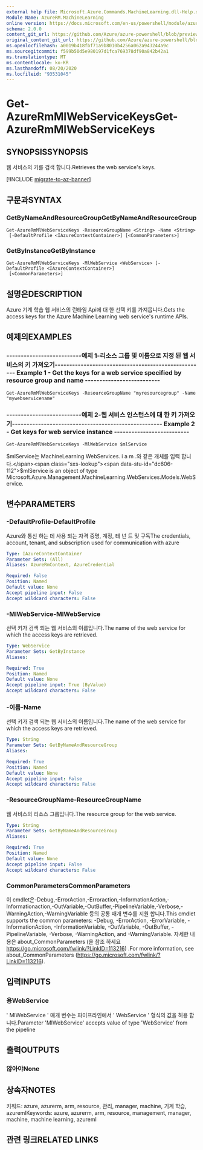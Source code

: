 ```yaml
---
external help file: Microsoft.Azure.Commands.MachineLearning.dll-Help.xml
Module Name: AzureRM.MachineLearning
online version: https://docs.microsoft.com/en-us/powershell/module/azurerm.machinelearning/get-azurermmlwebservicekeys
schema: 2.0.0
content_git_url: https://github.com/Azure/azure-powershell/blob/preview/src/ResourceManager/MachineLearning/Commands.MachineLearning/help/Get-AzureRmMlWebServiceKeys.md
original_content_git_url: https://github.com/Azure/azure-powershell/blob/preview/src/ResourceManager/MachineLearning/Commands.MachineLearning/help/Get-AzureRmMlWebServiceKeys.md
ms.openlocfilehash: a0019b418fbf71a9b8010b4256a062a943244a9c
ms.sourcegitcommit: f599b50d5e980197d1fca769378df90a842b42a1
ms.translationtype: MT
ms.contentlocale: ko-KR
ms.lasthandoff: 08/20/2020
ms.locfileid: "93531045"
---
```

# <span data-ttu-id="dc606-101">Get-AzureRmMlWebServiceKeys</span><span class="sxs-lookup"><span data-stu-id="dc606-101">Get-AzureRmMlWebServiceKeys</span></span>

## <span data-ttu-id="dc606-102">SYNOPSIS</span><span class="sxs-lookup"><span data-stu-id="dc606-102">SYNOPSIS</span></span>
<span data-ttu-id="dc606-103">웹 서비스의 키를 검색 합니다.</span><span class="sxs-lookup"><span data-stu-id="dc606-103">Retrieves the web service's keys.</span></span>

[!INCLUDE [migrate-to-az-banner](../../includes/migrate-to-az-banner.md)]

## <span data-ttu-id="dc606-104">구문과</span><span class="sxs-lookup"><span data-stu-id="dc606-104">SYNTAX</span></span>

### <span data-ttu-id="dc606-105">GetByNameAndResourceGroup</span><span class="sxs-lookup"><span data-stu-id="dc606-105">GetByNameAndResourceGroup</span></span>
```
Get-AzureRmMlWebServiceKeys -ResourceGroupName <String> -Name <String>
 [-DefaultProfile <IAzureContextContainer>] [<CommonParameters>]
```

### <span data-ttu-id="dc606-106">GetByInstance</span><span class="sxs-lookup"><span data-stu-id="dc606-106">GetByInstance</span></span>
```
Get-AzureRmMlWebServiceKeys -MlWebService <WebService> [-DefaultProfile <IAzureContextContainer>]
 [<CommonParameters>]
```

## <span data-ttu-id="dc606-107">설명은</span><span class="sxs-lookup"><span data-stu-id="dc606-107">DESCRIPTION</span></span>
<span data-ttu-id="dc606-108">Azure 기계 학습 웹 서비스의 런타임 Api에 대 한 선택 키를 가져옵니다.</span><span class="sxs-lookup"><span data-stu-id="dc606-108">Gets the access keys for the Azure Machine Learning web service's runtime APIs.</span></span>

## <span data-ttu-id="dc606-109">예제의</span><span class="sxs-lookup"><span data-stu-id="dc606-109">EXAMPLES</span></span>

### <span data-ttu-id="dc606-110">--------------------------예제 1-리소스 그룹 및 이름으로 지정 된 웹 서비스의 키 가져오기--------------------------</span><span class="sxs-lookup"><span data-stu-id="dc606-110">--------------------------  Example 1 - Get the keys for a web service specified by resource group and name  --------------------------</span></span>
```
Get-AzureRmMlWebServiceKeys -ResourceGroupName "myresourcegroup" -Name "mywebservicename"
```

### <span data-ttu-id="dc606-111">--------------------------예제 2-웹 서비스 인스턴스에 대 한 키 가져오기--------------------------</span><span class="sxs-lookup"><span data-stu-id="dc606-111">--------------------------  Example 2 - Get keys for web service instance  --------------------------</span></span>
```
Get-AzureRmMlWebServiceKeys -MlWebService $mlService
```

<span data-ttu-id="dc606-112">$mlService는 MachineLearning WebServices. i a m .와 같은 개체를 입력 합니다.</span><span class="sxs-lookup"><span data-stu-id="dc606-112">$mlService is an object of type Microsoft.Azure.Management.MachineLearning.WebServices.Models.WebService.</span></span>

## <span data-ttu-id="dc606-113">변수</span><span class="sxs-lookup"><span data-stu-id="dc606-113">PARAMETERS</span></span>

### <span data-ttu-id="dc606-114">-DefaultProfile</span><span class="sxs-lookup"><span data-stu-id="dc606-114">-DefaultProfile</span></span>
<span data-ttu-id="dc606-115">Azure와 통신 하는 데 사용 되는 자격 증명, 계정, 테 넌 트 및 구독</span><span class="sxs-lookup"><span data-stu-id="dc606-115">The credentials, account, tenant, and subscription used for communication with azure</span></span>

```yaml
Type: IAzureContextContainer
Parameter Sets: (All)
Aliases: AzureRmContext, AzureCredential

Required: False
Position: Named
Default value: None
Accept pipeline input: False
Accept wildcard characters: False
```

### <span data-ttu-id="dc606-116">-MlWebService</span><span class="sxs-lookup"><span data-stu-id="dc606-116">-MlWebService</span></span>
<span data-ttu-id="dc606-117">선택 키가 검색 되는 웹 서비스의 이름입니다.</span><span class="sxs-lookup"><span data-stu-id="dc606-117">The name of the web service for which the access keys are retrieved.</span></span>

```yaml
Type: WebService
Parameter Sets: GetByInstance
Aliases: 

Required: True
Position: Named
Default value: None
Accept pipeline input: True (ByValue)
Accept wildcard characters: False
```

### <span data-ttu-id="dc606-118">-이름</span><span class="sxs-lookup"><span data-stu-id="dc606-118">-Name</span></span>
<span data-ttu-id="dc606-119">선택 키가 검색 되는 웹 서비스의 이름입니다.</span><span class="sxs-lookup"><span data-stu-id="dc606-119">The name of the web service for which the access keys are retrieved.</span></span>

```yaml
Type: String
Parameter Sets: GetByNameAndResourceGroup
Aliases: 

Required: True
Position: Named
Default value: None
Accept pipeline input: False
Accept wildcard characters: False
```

### <span data-ttu-id="dc606-120">-ResourceGroupName</span><span class="sxs-lookup"><span data-stu-id="dc606-120">-ResourceGroupName</span></span>
<span data-ttu-id="dc606-121">웹 서비스의 리소스 그룹입니다.</span><span class="sxs-lookup"><span data-stu-id="dc606-121">The resource group for the web service.</span></span>

```yaml
Type: String
Parameter Sets: GetByNameAndResourceGroup
Aliases: 

Required: True
Position: Named
Default value: None
Accept pipeline input: False
Accept wildcard characters: False
```

### <span data-ttu-id="dc606-122">CommonParameters</span><span class="sxs-lookup"><span data-stu-id="dc606-122">CommonParameters</span></span>
<span data-ttu-id="dc606-123">이 cmdlet은-Debug,-ErrorAction,-Erroraction,-InformationAction,-Informationaction,-OutVariable,-OutBuffer,-PipelineVariable,-Verbose,-WarningAction,-WarningVariable 등의 공통 매개 변수를 지원 합니다.</span><span class="sxs-lookup"><span data-stu-id="dc606-123">This cmdlet supports the common parameters: -Debug, -ErrorAction, -ErrorVariable, -InformationAction, -InformationVariable, -OutVariable, -OutBuffer, -PipelineVariable, -Verbose, -WarningAction, and -WarningVariable.</span></span> <span data-ttu-id="dc606-124">자세한 내용은 about_CommonParameters (을 참조 하세요 https://go.microsoft.com/fwlink/?LinkID=113216) .</span><span class="sxs-lookup"><span data-stu-id="dc606-124">For more information, see about_CommonParameters (https://go.microsoft.com/fwlink/?LinkID=113216).</span></span>

## <span data-ttu-id="dc606-125">입력</span><span class="sxs-lookup"><span data-stu-id="dc606-125">INPUTS</span></span>

### <span data-ttu-id="dc606-126">용</span><span class="sxs-lookup"><span data-stu-id="dc606-126">WebService</span></span>
<span data-ttu-id="dc606-127">' MlWebService ' 매개 변수는 파이프라인에서 ' WebService ' 형식의 값을 허용 합니다.</span><span class="sxs-lookup"><span data-stu-id="dc606-127">Parameter 'MlWebService' accepts value of type 'WebService' from the pipeline</span></span>

## <span data-ttu-id="dc606-128">출력</span><span class="sxs-lookup"><span data-stu-id="dc606-128">OUTPUTS</span></span>

### <span data-ttu-id="dc606-129">않아야</span><span class="sxs-lookup"><span data-stu-id="dc606-129">None</span></span>

## <span data-ttu-id="dc606-130">상속자</span><span class="sxs-lookup"><span data-stu-id="dc606-130">NOTES</span></span>
<span data-ttu-id="dc606-131">키워드: azure, azurerm, arm, resource, 관리, manager, machine, 기계 학습, azureml</span><span class="sxs-lookup"><span data-stu-id="dc606-131">Keywords: azure, azurerm, arm, resource, management, manager, machine, machine learning, azureml</span></span>

## <span data-ttu-id="dc606-132">관련 링크</span><span class="sxs-lookup"><span data-stu-id="dc606-132">RELATED LINKS</span></span>

